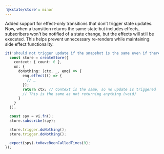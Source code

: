 ```yaml
---
'@xstate/store': minor
---
```


Added support for effect-only transitions that don't trigger state updates. Now, when a transition returns the same state but includes effects, subscribers won't be notified of a state change, but the effects will still be executed. This helps prevent unnecessary re-renders while maintaining side effect functionality.

```ts
it('should not trigger update if the snapshot is the same even if there are effects', () => {
  const store = createStore({
    context: { count: 0 },
    on: {
      doNothing: (ctx, _, enq) => {
        enq.effect(() => {
          // …
        });
        return ctx; // Context is the same, so no update is triggered
        // This is the same as not returning anything (void)
      }
    }
  });

  const spy = vi.fn();
  store.subscribe(spy);

  store.trigger.doNothing();
  store.trigger.doNothing();

  expect(spy).toHaveBeenCalledTimes(0);
});
```
